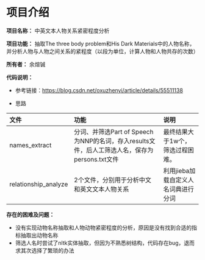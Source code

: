 
项目介绍
=================

**项目名称：** 中英文本人物关系紧密程度分析

**项目功能：** 抽取The three body problem和His Dark Materials中的人物名称，并分析人物与人物之间关系的紧程度（以段为单位，计算人物和人物共存的次数）

**所有者：** 余煊铖

**代码说明：**  

+ 参考链接：https://blog.csdn.net/oxuzhenyi/article/details/55511138

+ 思路

| 文件        |  功能   |  说明   |
|:--------    |:--------|:--------|
| names_extract | 分词、并筛选Part of Speech为NNP的名词，存入results文件，后人工筛选人名，保存为persons.txt文件 | 最终结果大于1w个，筛选过程困难。 |
| relationship_analyze | 2个文件，分别用于分析中文和英文文本人物关系 | 利用jieba加载自定义人名词典进行分词 |

**存在的困难及问题：**  
+ 没有实现动物名称抽取和人物动物紧密程度的分析，原因是没有找到合适的指标抽取出动物名称
+ 筛选人名时尝试了nltk实体抽取，但因为不熟悉树结构，代码存在bug，退而求其次选择了繁琐的办法

